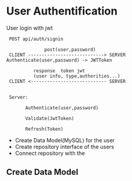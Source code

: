# User Authentification

User login with jwt

```
 POST api/auth/signin
               
              post(user,password) 
 CLIENT ----------------------------> SERVER Authenticate(user,password) -> JWTToken
          
          response  token jwt
          (user info, type,authorities...)
 CLIENT <---------------------------- SERVER
 
 
 Server: 
 
       Authenticate(user,password)
       
       Validate(JwtToken)
       
       Refresh(Token)
 ```

- Create Data Model(MySQL) for the user
- Create repository interface of the users
- Connect repository with the 

## Create Data Model




